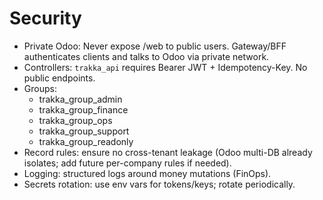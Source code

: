 # Security

- Private Odoo: Never expose /web to public users. Gateway/BFF authenticates clients and talks to Odoo via private network.
- Controllers: `trakka_api` requires Bearer JWT + Idempotency-Key. No public endpoints.
- Groups:
  - trakka_group_admin
  - trakka_group_finance
  - trakka_group_ops
  - trakka_group_support
  - trakka_group_readonly
- Record rules: ensure no cross-tenant leakage (Odoo multi-DB already isolates; add future per-company rules if needed).
- Logging: structured logs around money mutations (FinOps).
- Secrets rotation: use env vars for tokens/keys; rotate periodically.
